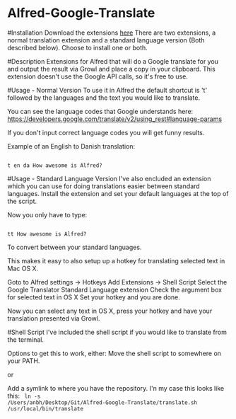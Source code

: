 Alfred-Google-Translate
=======================
#Installation
Download the extensions [here](https://github.com/mofus/Alfred-Google-Translate/raw/master/Google%20Translate.alfredworkflow)
There are two extensions, a normal translation extension and a standard language version (Both described below).
Choose to install one or both.

#Description
Extensions for Alfred that will do a Google translate for you and output the result via Growl and place a copy in your clipboard.
This extension doesn't use the Google API calls, so it's free to use.

#Usage - Normal Version
To use it in Alfred the default shortcut is 't' followed by the languages and the text you would like to translate.

You can see the language codes that Google understands here:
https://developers.google.com/translate/v2/using_rest#language-params

If you don't input correct language codes you will get funny results.

Example of an English to Danish translation:

<code>
t en da How awesome is Alfred?
</code>

#Usage - Standard Language Version
I've also encluded an extension which you can use for doing translations easier between standard languages.
Install the extension and set your default languages at the top of the script.

Now you only have to type:

<code>
tt How awesome is Alfred?
</code>

To convert between your standard languages.

This makes it easy to also setup up a hotkey for translating selected text in Mac OS X.

Goto to Alfred settings -> Hotkeys
Add Extensions -> Shell Script
Select the Google Translator Standard Language extension
Check the argument box for selected text in OS X
Set your hotkey and you are done.

Now you can select any text in OS X, press your hotkey and have your translation presented via Growl.

#Shell Script
I've included the shell script if you would like to translate from the terminal.

Options to get this to work, either:
Move the shell script to somewhere on your PATH.

or

Add a symlink to where you have the repository.
I'n my case this looks like this:
<code>
ln -s /Users/anbh/Desktop/Git/Alfred-Google-Translate/translate.sh /usr/local/bin/translate
</code>
